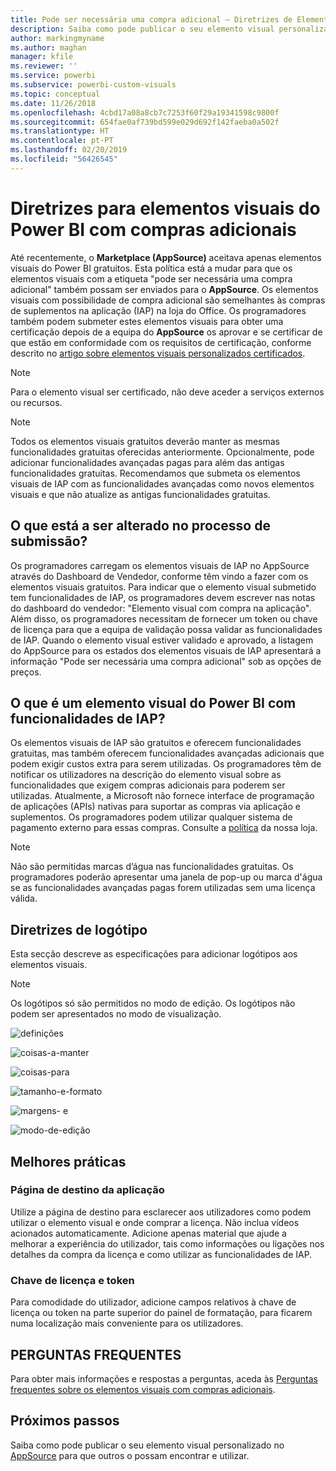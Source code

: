 ```yaml
---
title: Pode ser necessária uma compra adicional – Diretrizes de Elementos Visuais do Power BI
description: Saiba como pode publicar o seu elemento visual personalizado no AppSource para que outros o possam encontrar e utilizar através de uma compra.
author: markingmyname
ms.author: maghan
manager: kfile
ms.reviewer: ''
ms.service: powerbi
ms.subservice: powerbi-custom-visuals
ms.topic: conceptual
ms.date: 11/26/2018
ms.openlocfilehash: 4cbd17a08a8cb7c7253f60f29a19341598c9800f
ms.sourcegitcommit: 654fae0af739bd599e029d692f142faeba0a502f
ms.translationtype: HT
ms.contentlocale: pt-PT
ms.lasthandoff: 02/20/2019
ms.locfileid: "56426545"
---
```

# <a name="guidelines-for-power-bi-visuals-with-additional-purchases"></a>Diretrizes para elementos visuais do Power BI com compras adicionais

Até recentemente, o **Marketplace (AppSource)** aceitava apenas elementos visuais do Power BI gratuitos. Esta política está a mudar para que os elementos visuais com a etiqueta "pode ser necessária uma compra adicional" também possam ser enviados para o **AppSource**. Os elementos visuais com possibilidade de compra adicional são semelhantes às compras de suplementos na aplicação (IAP) na loja do Office. Os programadores também podem submeter estes elementos visuais para obter uma certificação depois de a equipa do **AppSource** os aprovar e se certificar de que estão em conformidade com os requisitos de certificação, conforme descrito no [artigo sobre elementos visuais personalizados certificados](../power-bi-custom-visuals-certified.md).

> [!Note]
> Para o elemento visual ser certificado, não deve aceder a serviços externos ou recursos.

> [!Note]
> Todos os elementos visuais gratuitos deverão manter as mesmas funcionalidades gratuitas oferecidas anteriormente. Opcionalmente, pode adicionar funcionalidades avançadas pagas para além das antigas funcionalidades gratuitas. Recomendamos que submeta os elementos visuais de IAP com as funcionalidades avançadas como novos elementos visuais e que não atualize as antigas funcionalidades gratuitas.


## <a name="whats-changing-in-the-submission-process"></a>O que está a ser alterado no processo de submissão?

Os programadores carregam os elementos visuais de IAP no AppSource através do Dashboard de Vendedor, conforme têm vindo a fazer com os elementos visuais gratuitos. Para indicar que o elemento visual submetido tem funcionalidades de IAP, os programadores devem escrever nas notas do dashboard do vendedor: "Elemento visual com compra na aplicação". Além disso, os programadores necessitam de fornecer um token ou chave de licença para que a equipa de validação possa validar as funcionalidades de IAP. Quando o elemento visual estiver validado e aprovado, a listagem do AppSource para os estados dos elementos visuais de IAP apresentará a informação "Pode ser necessária uma compra adicional" sob as opções de preços.

## <a name="what-is-a-power-bi-visual-with-iap-features"></a>O que é um elemento visual do Power BI com funcionalidades de IAP?

Os elementos visuais de IAP são gratuitos e oferecem funcionalidades gratuitas, mas também oferecem funcionalidades avançadas adicionais que podem exigir custos extra para serem utilizadas. Os programadores têm de notificar os utilizadores na descrição do elemento visual sobre as funcionalidades que exigem compras adicionais para poderem ser utilizadas. Atualmente, a Microsoft não fornece interface de programação de aplicações (APIs) nativas para suportar as compras via aplicação e suplementos. Os programadores podem utilizar qualquer sistema de pagamento externo para essas compras. Consulte a [política](https://docs.microsoft.com/office/dev/store/validation-policies#2-apps-or-add-ins-can-display-certain-ads) da nossa loja.

> [!NOTE]
> Não são permitidas marcas d’água nas funcionalidades gratuitas. Os programadores poderão apresentar uma janela de pop-up ou marca d'água se as funcionalidades avançadas pagas forem utilizadas sem uma licença válida.  

## <a name="logo-guidelines"></a>Diretrizes de logótipo

Esta secção descreve as especificações para adicionar logótipos aos elementos visuais.

> [!NOTE]
> Os logótipos só são permitidos no modo de edição. Os logótipos não podem ser apresentados no modo de visualização.

![definições](media/office-store-in-app-purchase-visual-guidelines/definitions.png)

![coisas-a-manter](media/office-store-in-app-purchase-visual-guidelines/things-to-keep-in-mind.png)

![coisas-para](media/office-store-in-app-purchase-visual-guidelines/things-to-avoid.png)

![tamanho-e-formato ](media/office-store-in-app-purchase-visual-guidelines/size-and-format.png)

![margens- e](media/office-store-in-app-purchase-visual-guidelines/margins-and-sizes.png)

![modo-de-edição](media/office-store-in-app-purchase-visual-guidelines/logos-in-edit-mode.png)

## <a name="best-practices"></a>Melhores práticas

### <a name="visual-landing-page"></a>Página de destino da aplicação

Utilize a página de destino para esclarecer aos utilizadores como podem utilizar o elemento visual e onde comprar a licença. Não inclua vídeos acionados automaticamente. Adicione apenas material que ajude a melhorar a experiência do utilizador, tais como informações ou ligações nos detalhes da compra da licença e como utilizar as funcionalidades de IAP.

### <a name="license-key-and-token"></a>Chave de licença e token

Para comodidade do utilizador, adicione campos relativos à chave de licença ou token na parte superior do painel de formatação, para ficarem numa localização mais conveniente para os utilizadores.

## <a name="faq"></a>PERGUNTAS FREQUENTES

Para obter mais informações e respostas a perguntas, aceda às [Perguntas frequentes sobre os elementos visuais com compras adicionais](https://docs.microsoft.com/power-bi/power-bi-custom-visuals-faq#visuals-with-additional-purchases).

## <a name="next-steps"></a>Próximos passos

Saiba como pode publicar o seu elemento visual personalizado no [AppSource](office-store.md) para que outros o possam encontrar e utilizar.
